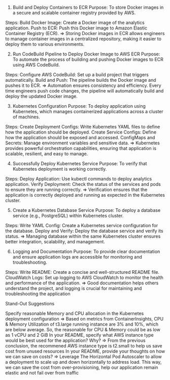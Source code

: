 1. Build and Deploy Containers to ECR
Purpose:
To store Docker images in a secure and scalable container registry provided by AWS.

Steps:
Build Docker Image: Create a Docker image of the analytics application.
Push to ECR: Push this Docker image to Amazon Elastic Container Registry (ECR).
=> Storing Docker images in ECR allows engineers to manage container images in a centralized repository, making it easier to deploy them to various environments.

2. Run CodeBuild Pipeline to Deploy Docker Image to AWS ECR
Purpose:
To automate the process of building and pushing Docker images to ECR using AWS CodeBuild.

Steps:
Configure AWS CodeBuild: Set up a build project that triggers automatically.
Build and Push: The pipeline builds the Docker image and pushes it to ECR.
=> Automation ensures consistency and efficiency. Every time engineers push code changes, the pipeline will automatically build and deploy the updated Docker image.

3. Kubernetes Configuration
Purpose:
To deploy application using Kubernetes, which manages containerized applications across a cluster of machines.

Steps:
Create Deployment Configs: Write Kubernetes YAML files to define how the application should be deployed.
Create Service Configs: Define how the application should be exposed and accessed.
ConfigMaps and Secrets: Manage environment variables and sensitive data.
=> Kubernetes provides powerful orchestration capabilities, ensuring that application is scalable, resilient, and easy to manage.

4. Successfully Deploy Kubernetes Service
Purpose:
To verify that Kubernetes deployment is working correctly.

Steps:
Deploy Application: Use kubectl commands to deploy analytics application.
Verify Deployment: Check the status of the services and pods to ensure they are running correctly.
=> Verification ensures that the application is correctly deployed and running as expected in the Kubernetes cluster.

5. Create a Kubernetes Database Service
Purpose:
To deploy a database service (e.g., PostgreSQL) within Kubernetes cluster.

Steps:
Write YAML Config: Create a Kubernetes service configuration for the database.
Deploy and Verify: Deploy the database service and verify its status.
=> Managing database within the same Kubernetes cluster ensures better integration, scalability, and management.

6. Logging and Documentation
Purpose:
To provide clear documentation and ensure application logs are accessible for monitoring and troubleshooting.

Steps:
Write README: Create a concise and well-structured README file.
CloudWatch Logs: Set up logging to AWS CloudWatch to monitor the health and performance of the application.
=> Good documentation helps others understand the project, and logging is crucial for maintaining and troubleshooting the application

Stand-Out Suggestions

Specify reasonable Memory and CPU allocation in the Kubernetes deployment configuration
=> Based on metrics from ContainerInsights, CPU & Memory Utilization of t3.large running instance are 3% and 10%, which are below average.
So, the reasonable for CPU & Memory could be as low as 1 vCPU and 2 GiB
In your README, specify what AWS instance type would be best used for the application? Why?
=> From the previous conclusion, the recommened AWS instance type is t2.small to help us save cost from unused resources
In your README, provide your thoughts on how we can save on costs?
=> Leverage The Horizontal Pod Autoscaler to allow a deployment to scale up and down horizontally to address load.
This way, we can save the cost from over-provisioning, help our application remain elastic and not fail over from traffic

